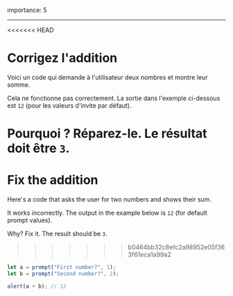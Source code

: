 importance: 5

---

<<<<<<< HEAD
# Corrigez l'addition

Voici un code qui demande à l'utilisateur deux nombres et montre leur somme.

Cela ne fonctionne pas correctement. La sortie dans l'exemple ci-dessous est `12` (pour les valeurs d'invite par défaut).

Pourquoi ? Réparez-le. Le résultat doit être `3`.
=======
# Fix the addition

Here's a code that asks the user for two numbers and shows their sum.

It works incorrectly. The output in the example below is `12` (for default prompt values).

Why? Fix it. The result should be `3`.
>>>>>>> b0464bb32c8efc2a98952e05f363f61eca1a99a2

```js run
let a = prompt("First number?", 1);
let b = prompt("Second number?", 2);

alert(a + b); // 12
```
